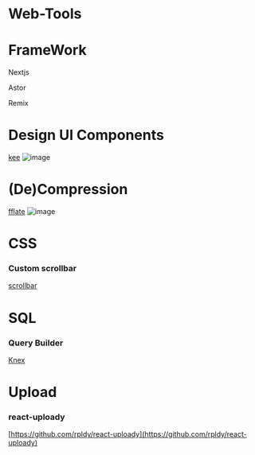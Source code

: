 # Web-Tools

# FrameWork
Nextjs

Astor

Remix

# Design UI Components
[kee](https://kee.so/)
![image](https://github.com/jeffreys-cat/Web-Tools/assets/11832969/c44f32ed-e43f-4229-9a7e-de4906cbf604)


# (De)Compression
[fflate](https://github.com/101arrowz/fflate)
![image](https://github.com/jeffreys-cat/Web-Tools/assets/11832969/def87036-c878-4b0f-bab0-8699ea2d9240)

# CSS

### Custom scrollbar
[scrollbar](https://scrollbar.app/)


# SQL

### Query Builder
[Knex](https://knexjs.org/)

# Upload

### react-uploady
[https://github.com/rpldy/react-uploady](https://github.com/rpldy/react-uploady)
